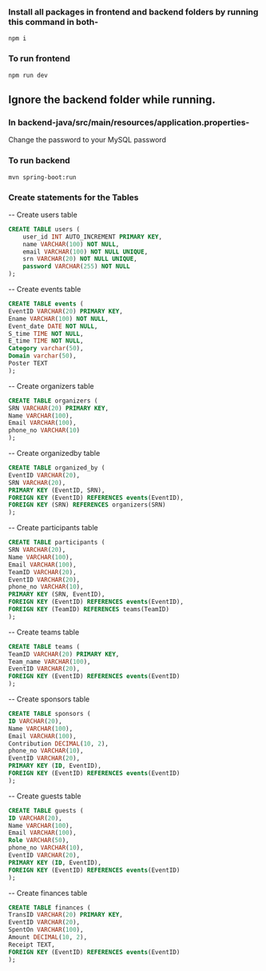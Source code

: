 ### Install all packages in frontend and backend folders by running this command in both-

``` npm i ```

### To run frontend

``` npm run dev ```

## Ignore the backend folder while running.


### In backend-java/src/main/resources/application.properties-

Change the password to your MySQL password

### To run backend

``` mvn spring-boot:run ```


### Create statements for the Tables

-- Create users table 
```sql
CREATE TABLE users ( 
    user_id INT AUTO_INCREMENT PRIMARY KEY, 
    name VARCHAR(100) NOT NULL, 
    email VARCHAR(100) NOT NULL UNIQUE, 
    srn VARCHAR(20) NOT NULL UNIQUE, 
    password VARCHAR(255) NOT NULL 
);
```

-- Create events table 
```sql
CREATE TABLE events ( 
EventID VARCHAR(20) PRIMARY KEY, 
Ename VARCHAR(100) NOT NULL, 
Event_date DATE NOT NULL, 
S_time TIME NOT NULL, 
E_time TIME NOT NULL, 
Category varchar(50), 
Domain varchar(50), 
Poster TEXT 
); 
```

-- Create organizers table 
```sql
CREATE TABLE organizers ( 
SRN VARCHAR(20) PRIMARY KEY, 
Name VARCHAR(100), 
Email VARCHAR(100), 
phone_no VARCHAR(10) 
); 
```

-- Create organizedby table 
```sql
CREATE TABLE organized_by ( 
EventID VARCHAR(20), 
SRN VARCHAR(20), 
PRIMARY KEY (EventID, SRN), 
FOREIGN KEY (EventID) REFERENCES events(EventID), 
FOREIGN KEY (SRN) REFERENCES organizers(SRN) 
); 
```

-- Create participants table 
```sql
CREATE TABLE participants ( 
SRN VARCHAR(20), 
Name VARCHAR(100), 
Email VARCHAR(100), 
TeamID VARCHAR(20), 
EventID VARCHAR(20), 
phone_no VARCHAR(10), 
PRIMARY KEY (SRN, EventID), 
FOREIGN KEY (EventID) REFERENCES events(EventID), 
FOREIGN KEY (TeamID) REFERENCES teams(TeamID) 
); 
```

-- Create teams table 
```sql
CREATE TABLE teams ( 
TeamID VARCHAR(20) PRIMARY KEY, 
Team_name VARCHAR(100), 
EventID VARCHAR(20), 
FOREIGN KEY (EventID) REFERENCES events(EventID) 
); 
```

-- Create sponsors table 
```sql
CREATE TABLE sponsors ( 
ID VARCHAR(20), 
Name VARCHAR(100), 
Email VARCHAR(100), 
Contribution DECIMAL(10, 2), 
phone_no VARCHAR(10), 
EventID VARCHAR(20), 
PRIMARY KEY (ID, EventID), 
FOREIGN KEY (EventID) REFERENCES events(EventID) 
); 
```

-- Create guests table 
```sql
CREATE TABLE guests ( 
ID VARCHAR(20), 
Name VARCHAR(100), 
Email VARCHAR(100), 
Role VARCHAR(50), 
phone_no VARCHAR(10), 
EventID VARCHAR(20), 
PRIMARY KEY (ID, EventID), 
FOREIGN KEY (EventID) REFERENCES events(EventID) 
); 
```

-- Create finances table 
```sql
CREATE TABLE finances ( 
TransID VARCHAR(20) PRIMARY KEY, 
EventID VARCHAR(20), 
SpentOn VARCHAR(100), 
Amount DECIMAL(10, 2), 
Receipt TEXT, 
FOREIGN KEY (EventID) REFERENCES events(EventID) 
);
```